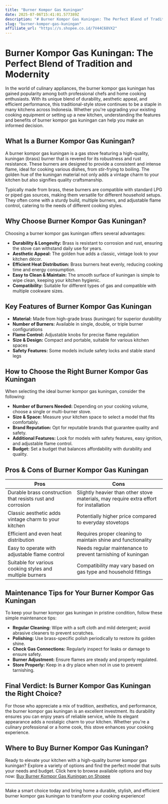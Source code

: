 ```yaml
---
title: "Burner Kompor Gas Kuningan"
date: 2025-07-06T15:41:01.577389Z
description: "# Burner Kompor Gas Kuningan: The Perfect Blend of Tradition and Modernity..."
slug: "burner-kompor-gas-kuningan"
affiliate_url: "https://s.shopee.co.id/7V44C68VX2"
---
```

# Burner Kompor Gas Kuningan: The Perfect Blend of Tradition and Modernity

In the world of culinary appliances, the burner kompor gas kuningan has gained popularity among both professional chefs and home cooking enthusiasts. With its unique blend of durability, aesthetic appeal, and efficient performance, this traditional-style stove continues to be a staple in many kitchens across Indonesia. Whether you're upgrading your existing cooking equipment or setting up a new kitchen, understanding the features and benefits of burner kompor gas kuningan can help you make an informed decision.

## What Is a Burner Kompor Gas Kuningan?

A burner kompor gas kuningan is a gas stove featuring a high-quality, kuningan (brass) burner that is revered for its robustness and rust resistance. These burners are designed to provide a consistent and intense flame, ideal for cooking various dishes, from stir-frying to boiling. The golden hue of the kuningan material not only adds a vintage charm to your kitchen but also signifies quality craftsmanship.

Typically made from brass, these burners are compatible with standard LPG or piped gas sources, making them versatile for different household setups. They often come with a sturdy build, multiple burners, and adjustable flame control, catering to the needs of different cooking styles.

## Why Choose Burner Kompor Gas Kuningan?

Choosing a burner kompor gas kuningan offers several advantages:

- **Durability & Longevity:** Brass is resistant to corrosion and rust, ensuring the stove can withstand daily use for years.
- **Aesthetic Appeal:** The golden hue adds a classic, vintage look to your kitchen décor.
- **Efficient Heat Distribution:** Brass burners heat evenly, reducing cooking time and energy consumption.
- **Easy to Clean & Maintain:** The smooth surface of kuningan is simple to wipe clean, keeping your kitchen hygienic.
- **Compatibility:** Suitable for different types of gas and compatible with multiple cookware sizes.

## Key Features of Burner Kompor Gas Kuningan

- **Material:** Made from high-grade brass (kuningan) for superior durability
- **Number of Burners:** Available in single, double, or triple burner configurations
- **Flame Control:** Adjustable knobs for precise flame regulation
- **Size & Design:** Compact and portable, suitable for various kitchen spaces
- **Safety Features:** Some models include safety locks and stable stand legs

## How to Choose the Right Burner Kompor Gas Kuningan

When selecting the ideal burner kompor gas kuningan, consider the following:

- **Number of Burners Needed:** Depending on your cooking volume, choose a single or multi-burner stove.
- **Size & Space:** Measure your kitchen space to select a model that fits comfortably.
- **Brand Reputation:** Opt for reputable brands that guarantee quality and safety.
- **Additional Features:** Look for models with safety features, easy ignition, and adjustable flame control.
- **Budget:** Set a budget that balances affordability with durability and quality.

## Pros & Cons of Burner Kompor Gas Kuningan

| **Pros** | **Cons** |
| --- | --- |
| Durable brass construction that resists rust and corrosion | Slightly heavier than other stove materials, may require extra effort for installation |
| Classic aesthetic adds vintage charm to your kitchen | Potentially higher price compared to everyday stovetops |
| Efficient and even heat distribution | Requires proper cleaning to maintain shine and functionality |
| Easy to operate with adjustable flame control | Needs regular maintenance to prevent tarnishing of kuningan |
| Suitable for various cooking styles and multiple burners | Compatibility may vary based on gas type and household fittings |

## Maintenance Tips for Your Burner Kompor Gas Kuningan

To keep your burner kompor gas kuningan in pristine condition, follow these simple maintenance tips:

- **Regular Cleaning:** Wipe with a soft cloth and mild detergent; avoid abrasive cleaners to prevent scratches.
- **Polishing:** Use brass-specific polish periodically to restore its golden shine.
- **Check Gas Connections:** Regularly inspect for leaks or damage to ensure safety.
- **Burner Adjustment:** Ensure flames are steady and properly regulated.
- **Store Properly:** Keep in a dry place when not in use to prevent tarnishing.

## Final Verdict: Is Burner Kompor Gas Kuningan the Right Choice?

For those who appreciate a mix of tradition, aesthetics, and performance, the burner kompor gas kuningan is an excellent investment. Its durability ensures you can enjoy years of reliable service, while its elegant appearance adds a nostalgic charm to your kitchen. Whether you're a culinary professional or a home cook, this stove enhances your cooking experience.

## Where to Buy Burner Kompor Gas Kuningan?

Ready to elevate your kitchen with a high-quality burner kompor gas kuningan? Explore a variety of options and find the perfect model that suits your needs and budget. Click here to browse available options and buy now: [Buy Burner Kompor Gas Kuningan on Shopee](https://s.shopee.co.id/7V44C68VX2)

---

Make a smart choice today and bring home a durable, stylish, and efficient burner kompor gas kuningan to transform your cooking experience!